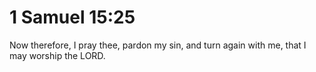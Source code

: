 # 1 Samuel 15:25

Now therefore, I pray thee, pardon my sin, and turn again with me, that I may worship the LORD.